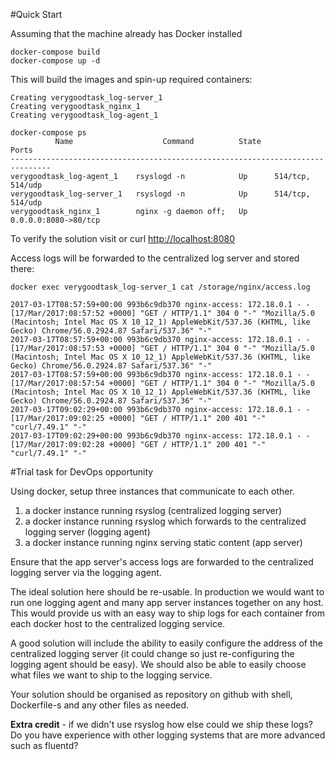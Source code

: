 #Quick Start

Assuming that the machine already has Docker installed

```
docker-compose build
docker-compose up -d
```

This will build the images and spin-up required containers:

```
Creating verygoodtask_log-server_1
Creating verygoodtask_nginx_1
Creating verygoodtask_log-agent_1
```

```
docker-compose ps
          Name                    Command          State          Ports         
-------------------------------------------------------------------------------
verygoodtask_log-agent_1    rsyslogd -n            Up      514/tcp, 514/udp     
verygoodtask_log-server_1   rsyslogd -n            Up      514/tcp, 514/udp     
verygoodtask_nginx_1        nginx -g daemon off;   Up      0.0.0.0:8080->80/tcp 
```

To verify the solution visit or curl [http://localhost:8080](http://localhost:8080)

Access logs will be forwarded to the centralized log server and stored there:

```
docker exec verygoodtask_log-server_1 cat /storage/nginx/access.log

2017-03-17T08:57:59+00:00 993b6c9db370 nginx-access: 172.18.0.1 - - [17/Mar/2017:08:57:52 +0000] "GET / HTTP/1.1" 304 0 "-" "Mozilla/5.0 (Macintosh; Intel Mac OS X 10_12_1) AppleWebKit/537.36 (KHTML, like Gecko) Chrome/56.0.2924.87 Safari/537.36" "-"
2017-03-17T08:57:59+00:00 993b6c9db370 nginx-access: 172.18.0.1 - - [17/Mar/2017:08:57:53 +0000] "GET / HTTP/1.1" 304 0 "-" "Mozilla/5.0 (Macintosh; Intel Mac OS X 10_12_1) AppleWebKit/537.36 (KHTML, like Gecko) Chrome/56.0.2924.87 Safari/537.36" "-"
2017-03-17T08:57:59+00:00 993b6c9db370 nginx-access: 172.18.0.1 - - [17/Mar/2017:08:57:54 +0000] "GET / HTTP/1.1" 304 0 "-" "Mozilla/5.0 (Macintosh; Intel Mac OS X 10_12_1) AppleWebKit/537.36 (KHTML, like Gecko) Chrome/56.0.2924.87 Safari/537.36" "-"
2017-03-17T09:02:29+00:00 993b6c9db370 nginx-access: 172.18.0.1 - - [17/Mar/2017:09:02:25 +0000] "GET / HTTP/1.1" 200 401 "-" "curl/7.49.1" "-"
2017-03-17T09:02:29+00:00 993b6c9db370 nginx-access: 172.18.0.1 - - [17/Mar/2017:09:02:28 +0000] "GET / HTTP/1.1" 200 401 "-" "curl/7.49.1" "-"
```


#Trial task for DevOps opportunity 


Using docker, setup three instances that communicate to each other.

1. a docker instance running rsyslog (centralized logging server)
2. a docker instance running rsyslog which forwards to the centralized logging server (logging agent)
3. a docker instance running nginx serving static content (app server)

Ensure that the app server's access logs are forwarded to the centralized logging server via the logging agent.

The ideal solution here should be re-usable. In production we would want to run one logging agent and many app server instances together on any host. This would provide us with an easy way to ship logs for each container from each docker host to the centralized logging service.

A good solution will include the ability to easily configure the address of the centralized logging server (it could change so just re-configuring the logging agent should be easy). We should also be able to easily choose what files we want to ship to the logging service.

Your solution should be organised as repository on github with shell, Dockerfile-s and any other files as needed.

**Extra credit** - if we didn't use rsyslog how else could we ship these logs? Do you have experience with other logging systems that are more advanced such as fluentd?

